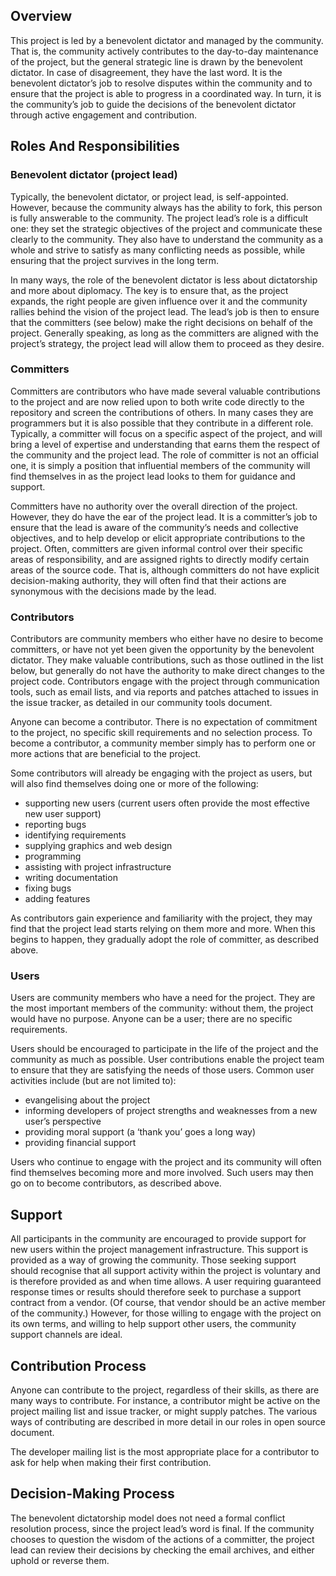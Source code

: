 ## Overview

This project is led by a benevolent dictator and managed by the community. That is, the community actively
contributes to the day-to-day maintenance of the project, but the general strategic line is drawn
by the benevolent dictator. In case of disagreement, they have the last word. It is the benevolent
dictator’s job to resolve disputes within the community and to ensure that the project is able to progress
in a coordinated way. In turn, it is the community’s job to guide the decisions of the benevolent dictator
through active engagement and contribution.

## Roles And Responsibilities

### Benevolent dictator (project lead)

Typically, the benevolent dictator, or project lead, is self-appointed. However, because the community
always has the ability to fork, this person is fully answerable to the community. The project lead’s role
is a difficult one: they set the strategic objectives of the project and communicate these clearly to the community.
They also have to understand the community as a whole and strive to satisfy as many conflicting needs as possible,
while ensuring that the project survives in the long term.

In many ways, the role of the benevolent dictator is less about dictatorship and more about diplomacy. 
The key is to ensure that, as the project expands, the right people are given influence over it and the community
rallies behind the vision of the project lead. The lead’s job is then to ensure that the committers (see below)
make the right decisions on behalf of the project. Generally speaking, as long as the committers are aligned
with the project’s strategy, the project lead will allow them to proceed as they desire.

### Committers

Committers are contributors who have made several valuable contributions to the project and are now relied upon
to both write code directly to the repository and screen the contributions of others.
In many cases they are programmers but it is also possible that they contribute in a different role.
Typically, a committer will focus on a specific aspect of the project, and will bring a level of expertise
and understanding that earns them the respect of the community and the project lead. The role of committer 
is not an official one, it is simply a position that influential members of the community will find themselves
in as the project lead looks to them for guidance and support.

Committers have no authority over the overall direction of the project. However, they do have the ear
of the project lead. It is a committer’s job to ensure that the lead is aware of the community’s needs
and collective objectives, and to help develop or elicit appropriate contributions to the project.
Often, committers are given informal control over their specific areas of responsibility, 
and are assigned rights to directly modify certain areas of the source code. That is, although committers
do not have explicit decision-making authority, they will often find that their actions are synonymous
with the decisions made by the lead.

### Contributors

Contributors are community members who either have no desire to become committers, or have not yet been
given the opportunity by the benevolent dictator. They make valuable contributions, such as those outlined
in the list below, but generally do not have the authority to make direct changes to the project code.
Contributors engage with the project through communication tools, such as email lists, and via reports
and patches attached to issues in the issue tracker, as detailed in our community tools document.

Anyone can become a contributor. There is no expectation of commitment to the project, no specific skill
requirements and no selection process. To become a contributor, a community member simply has to perform 
one or more actions that are beneficial to the project.

Some contributors will already be engaging with the project as users,
but will also find themselves doing one or more of the following:

 - supporting new users (current users often provide the most effective new user support)
 - reporting bugs
 - identifying requirements
 - supplying graphics and web design
 - programming
 - assisting with project infrastructure
 - writing documentation
 - fixing bugs
 - adding features
 
As contributors gain experience and familiarity with the project, they may find that the project lead starts
relying on them more and more. When this begins to happen, they gradually adopt the role of committer,
as described above.

### Users

Users are community members who have a need for the project. They are the most important members 
of the community: without them, the project would have no purpose. Anyone can be a user; there 
are no specific requirements.

Users should be encouraged to participate in the life of the project and the community as much as possible.
User contributions enable the project team to ensure that they are satisfying the needs of those users.
Common user activities include (but are not limited to):

 - evangelising about the project
 - informing developers of project strengths and weaknesses from a new user’s perspective
 - providing moral support (a ‘thank you’ goes a long way)
 - providing financial support

Users who continue to engage with the project and its community will often find themselves becoming more
and more involved. Such users may then go on to become contributors, as described above.

## Support

All participants in the community are encouraged to provide support for new users within
the project management infrastructure. This support is provided as a way of growing the community. 
Those seeking support should recognise that all support activity within the project is voluntary 
and is therefore provided as and when time allows. A user requiring guaranteed response times or 
results should therefore seek to purchase a support contract from a vendor. 
(Of course, that vendor should be an active member of the community.)
However, for those willing to engage with the project on its own terms, and willing 
to help support other users, the community support channels are ideal.

## Contribution Process

Anyone can contribute to the project, regardless of their skills, as there are many ways to contribute. 
For instance, a contributor might be active on the project mailing list and issue tracker, 
or might supply patches. The various ways of contributing are described in more detail
in our roles in open source document.

The developer mailing list is the most appropriate place for a contributor to ask for help when making their first contribution.

## Decision-Making Process

The benevolent dictatorship model does not need a formal conflict resolution process, 
since the project lead’s word is final. If the community chooses to question the wisdom of the actions of a committer,
the project lead can review their decisions by checking the email archives, and either uphold or reverse them.
